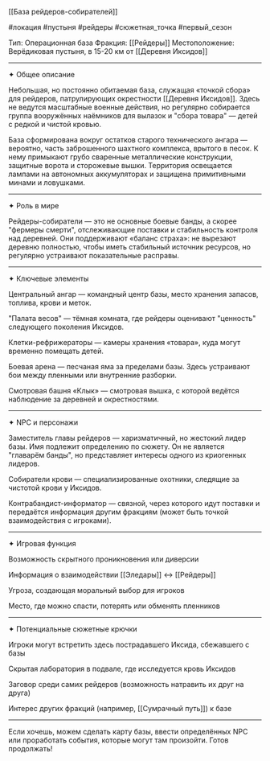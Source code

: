 [[База рейдеров-собирателей]]

#локация #пустыня #рейдеры #сюжетная_точка #первый_сезон

Тип: Операционная база
Фракция: [[Рейдеры]]
Местоположение: Верёдиковая пустыня, в 15-20 км от [[Деревня Иксидов]]


---

✦ Общее описание

Небольшая, но постоянно обитаемая база, служащая «точкой сбора» для рейдеров, патрулирующих окрестности [[Деревня Иксидов]]. Здесь не ведутся масштабные военные действия, но регулярно собирается группа вооружённых наёмников для вылазок и "сбора товара" — детей с редкой и чистой кровью.

База сформирована вокруг остатков старого технического ангара — вероятно, часть заброшенного шахтного комплекса, врытого в песок. К нему примыкают грубо сваренные металлические конструкции, защитные ворота и сторожевые вышки. Территория освещается лампами на автономных аккумуляторах и защищена примитивными минами и ловушками.


---

✦ Роль в мире

Рейдеры-собиратели — это не основные боевые банды, а скорее "фермеры смерти", отслеживающие поставки и стабильность контроля над деревней. Они поддерживают «баланс страха»: не вырезают деревню полностью, чтобы иметь стабильный источник ресурсов, но регулярно устраивают показательные расправы.


---

✦ Ключевые элементы

Центральный ангар — командный центр базы, место хранения запасов, топлива, крови и меток.

"Палата весов" — тёмная комната, где рейдеры оценивают "ценность" следующего поколения Иксидов.

Клетки-рефрижераторы — камеры хранения «товара», куда могут временно помещать детей.

Боевая арена — песчаная яма за пределами базы. Здесь устраивают бои между пленными или внутренние разборки.

Смотровая башня «Клык» — смотровая вышка, с которой ведётся наблюдение за деревней и окрестностями.



---

✦ NPC и персонажи

Заместитель главы рейдеров — харизматичный, но жестокий лидер базы. Имя подлежит определению по сюжету. Он не является "главарём банды", но представляет интересы одного из криогенных лидеров.

Собиратели крови — специализированные охотники, следящие за чистотой крови у Иксидов.

Контрабандист-информатор — связной, через которого идут поставки и передаётся информация другим фракциям (может быть точкой взаимодействия с игроками).



---

✦ Игровая функция

Возможность скрытного проникновения или диверсии

Информация о взаимодействии [[Эледары]] ↔ [[Рейдеры]]

Угроза, создающая моральный выбор для игроков

Место, где можно спасти, потерять или обменять пленников



---

✦ Потенциальные сюжетные крючки

Игроки могут встретить здесь пострадавшего Иксида, сбежавшего с базы

Скрытая лаборатория в подвале, где исследуется кровь Иксидов

Заговор среди самих рейдеров (возможность натравить их друг на друга)

Интерес других фракций (например, [[Сумрачный путь]]) к базе



---

Если хочешь, можем сделать карту базы, ввести определённых NPC или проработать события, которые могут там произойти. Готов продолжать!

